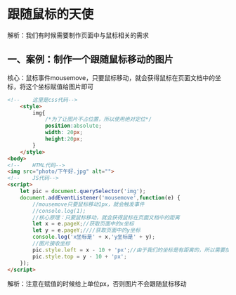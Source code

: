 # 跟随鼠标的天使

解析：我们有时候需要制作页面中与鼠标相关的需求

## 一、案例：制作一个跟随鼠标移动的图片

核心：鼠标事件mousemove，只要鼠标移动，就会获得鼠标在页面文档中的坐标，将这个坐标赋值给图片即可

```html
<!--    这里是css代码-->
    <style>
        img{
            /*为了让图片不占位置，所以使用绝对定位*/
            position:absolute;
            width: 20px;
            height:20px;
        }
    </style>
<body>
<!--    HTML代码-->
<img src="photo/下午好.jpg" alt="">
<!--    JS代码-->
<script>
    let pic = document.querySelector('img');
    document.addEventListener('mousemove',function(e) {
        //mousemove只要鼠标移动1px，就会触发事件
        //console.log(1);
        //核心原理：只要鼠标移动，就会获得鼠标在页面文档中的距离
        let x = e.pageX;//获取页面中的x坐标
        let y = e.pageY;////获取页面中的y坐标
        console.log('x坐标是' + x,'y坐标是' + y);
        //图片接收坐标
        pic.style.left = x - 10 + 'px';//由于我们的坐标是有距离的，所以需要加上px才可以移动
        pic.style.top = y - 10 + 'px';
    });
</script>
```

解析：注意在赋值的时候给上单位px，否则图片不会跟随鼠标移动